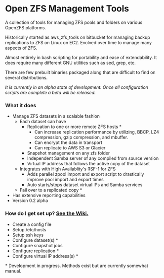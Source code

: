 # Open ZFS Management Tools #

A collection of tools for managing ZFS pools and folders on various OpenZFS platforms.

Historically started as aws_zfs_tools on bitbucket for managing backup replications to ZFS on Linux on EC2.  Evolved over time to manage many aspects of ZFS.

Almost entirely in bash scripting for portability and ease of extendability.  It does require many different GNU utilities such as sed, grep, etc.

There are few prebuilt binaries packaged along that are difficult to find on several distributions.

*It is currently in an alpha state of development.   Once all configuration scripts are complete a beta will be released.*

### What it does ###

* Manage ZFS datasets in a scalable fashion
    - Each dataset can have
        + Replication to one or more remote ZFS hosts * 
            * Can increase replication performance by utilizing, BBCP, LZ4 compression, gzip compression, and mbuffer.
            * Can encrypt the data in transport
            * Can replicate to AWS S3 or Glacier
        + Snapshot management on any zfs folder
        + Independent Samba server of any compiled from source version
        + Virtual IP address that follows the active copy of the dataset
    - Integrates with High Availablity's RSF-1 for ZFS
        + Adds parallel zpool import and export script to drastically improve pool import and export times
        + Auto starts/stops dataset virtual IPs and Samba services
    - Fail over to a replicated copy * 
* Has extensive reporting capabilities
* Version 0.2 alpha

### How do I get set up? [See the Wiki.](https://bitbucket.org/ozmt/ozmt/wiki/Setup%20Instructions) ###

* Create a config file
* Setup /etc/hosts
* Setup ssh keys
* Configure dataset(s) *
* Configure snapshot jobs
* Configure replication * 
* Configure virtual IP address(s) *


\* Development in progress.   Methods exist but are currently somewhat manual.